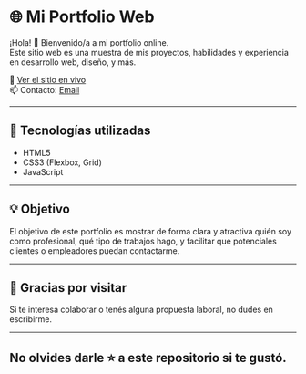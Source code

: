 # 🌐 Mi Portfolio Web

¡Hola! 👋 Bienvenido/a a mi portfolio online.  
Este sitio web es una muestra de mis proyectos, habilidades y experiencia en desarrollo web, diseño, y más.

🚀 [Ver el sitio en vivo](https://ezequieledojeda.github.io/Portfolio/)  
📫 Contacto: [Email](mailto:ojedaezequiel083@gmail.com)

---

## 🌟 Tecnologías utilizadas

- HTML5
- CSS3 (Flexbox, Grid)
- JavaScript

---

## 💡 Objetivo
El objetivo de este portfolio es mostrar de forma clara y atractiva quién soy como profesional, qué tipo de trabajos hago, y facilitar que potenciales clientes o empleadores puedan contactarme.

---

## 🙌 Gracias por visitar
Si te interesa colaborar o tenés alguna propuesta laboral, no dudes en escribirme.

---

## No olvides darle ⭐ a este repositorio si te gustó.
